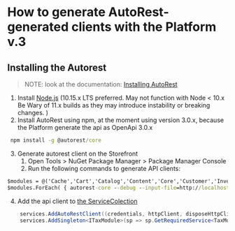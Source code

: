 # How to generate AutoRest-generated clients with the Platform v.3

## Installing the Autorest

> NOTE: look at the documentation: [Installing AutoRest](https://github.com/Azure/autorest/blob/master/docs/installing-autorest.md)

   1. Install [Node.js](https://nodejs.org/en/) (10.15.x LTS preferred. May not function with Node < 10.x Be Wary of 11.x builds as they may introduce instability or breaking changes. )
   2. Install AutoRest using npm, at the moment using version 3.0.x, because the Platform generate the api as OpenApi 3.0.x
   ```cmd
    npm install -g @autorest/core 
   ```
   3. Generate autorest client on the Storefront
        1. Open Tools > NuGet Package Manager > Package Manager Console
        2. Run the following commands to generate API clients:
```cmd
$modules = @('Cache','Cart','Catalog','Content','Core','Customer','Inventory','Marketing','Orders','Platform','Pricing','Quote','Sitemaps','Store','Subscription')
$modules.ForEach( { autorest-core --debug --input-file=http://localhost:10645/docs/VirtoCommerce.$_/swagger.json --output-folder=VirtoCommerce.Storefront\AutoRestClients --output-file=$_`ModuleApi.cs --namespace=VirtoCommerce.Storefront.AutoRestClients.$_`ModuleApi --override-client-name=$_`ModuleApi --add-credentials --csharp })
```
   4. Add the api client to [the ServiceColection](https://github.com/VirtoCommerce/vc-storefront-core/blob/master/VirtoCommerce.Storefront/DependencyInjection/ServiceCollectionExtension.cs)

```cs
    services.AddAutoRestClient((credentials, httpClient, disposeHttpClient, baseUri) => new TaxModuleApi(credentials, httpClient, disposeHttpClient) { BaseUri = baseUri });
    services.AddSingleton<ITaxModule>(sp => sp.GetRequiredService<TaxModule>());
```





    